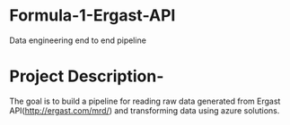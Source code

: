 # Formula-1-Ergast-API
Data engineering end to end pipeline 

# Project Description-
The goal is to build a pipeline for reading raw data generated from Ergast API(http://ergast.com/mrd/) and transforming data using azure solutions.


